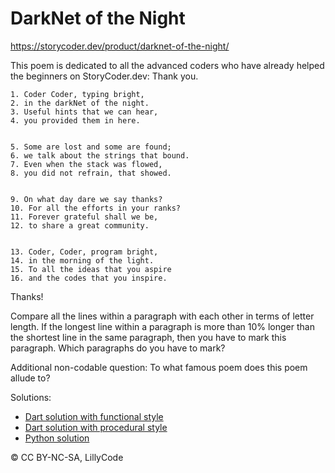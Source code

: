 # DarkNet of the Night

<https://storycoder.dev/product/darknet-of-the-night/>

This poem is dedicated to all the advanced coders who have already helped the beginners on StoryCoder.dev: Thank you.
 
```
1. Coder Coder, typing bright,
2. in the darkNet of the night.
3. Useful hints that we can hear,
4. you provided them in here.

 
5. Some are lost and some are found;
6. we talk about the strings that bound.
7. Even when the stack was flowed,
8. you did not refrain, that showed.

 
9. On what day dare we say thanks?
10. For all the efforts in your ranks?
11. Forever grateful shall we be,
12. to share a great community.

 
13. Coder, Coder, program bright,
14. in the morning of the light.
15. To all the ideas that you aspire
16. and the codes that you inspire.
```
 
Thanks!

 
Compare all the lines within a paragraph with each other in terms of letter length. If the longest line within a paragraph is more than 10% longer than the shortest line in the same paragraph, then you have to mark this paragraph. Which paragraphs do you have to mark?

 
Additional non-codable question: To what famous poem does this poem allude to?


Solutions:

- [Dart solution with functional  style](Darknet-Of-The-Night-functional.dart)
- [Dart solution with procedural style](Darknet-Of-The-Night-procedural.dart)
- [Python solution](Darknet-Of-The-Night.py)
 
© CC BY-NC-SA, LillyCode
